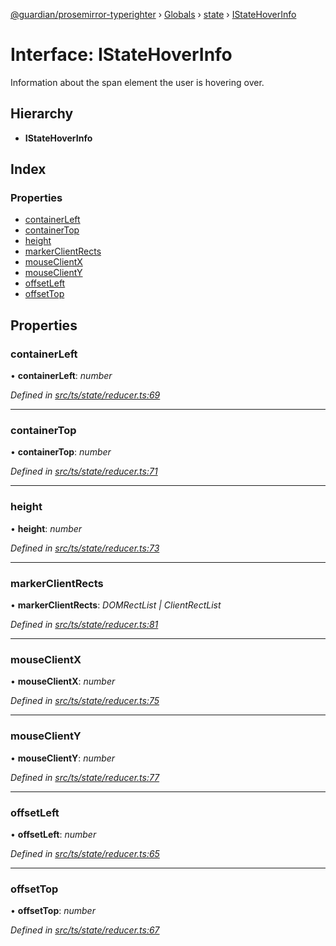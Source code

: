 [@guardian/prosemirror-typerighter](../README.md) › [Globals](../globals.md) › [state](../modules/state.md) › [IStateHoverInfo](state.istatehoverinfo.md)

# Interface: IStateHoverInfo

Information about the span element the user is hovering over.

## Hierarchy

* **IStateHoverInfo**

## Index

### Properties

* [containerLeft](state.istatehoverinfo.md#containerleft)
* [containerTop](state.istatehoverinfo.md#containertop)
* [height](state.istatehoverinfo.md#height)
* [markerClientRects](state.istatehoverinfo.md#markerclientrects)
* [mouseClientX](state.istatehoverinfo.md#mouseclientx)
* [mouseClientY](state.istatehoverinfo.md#mouseclienty)
* [offsetLeft](state.istatehoverinfo.md#offsetleft)
* [offsetTop](state.istatehoverinfo.md#offsettop)

## Properties

###  containerLeft

• **containerLeft**: *number*

*Defined in [src/ts/state/reducer.ts:69](https://github.com/guardian/prosemirror-typerighter/blob/530a4bd/src/ts/state/reducer.ts#L69)*

___

###  containerTop

• **containerTop**: *number*

*Defined in [src/ts/state/reducer.ts:71](https://github.com/guardian/prosemirror-typerighter/blob/530a4bd/src/ts/state/reducer.ts#L71)*

___

###  height

• **height**: *number*

*Defined in [src/ts/state/reducer.ts:73](https://github.com/guardian/prosemirror-typerighter/blob/530a4bd/src/ts/state/reducer.ts#L73)*

___

###  markerClientRects

• **markerClientRects**: *DOMRectList | ClientRectList*

*Defined in [src/ts/state/reducer.ts:81](https://github.com/guardian/prosemirror-typerighter/blob/530a4bd/src/ts/state/reducer.ts#L81)*

___

###  mouseClientX

• **mouseClientX**: *number*

*Defined in [src/ts/state/reducer.ts:75](https://github.com/guardian/prosemirror-typerighter/blob/530a4bd/src/ts/state/reducer.ts#L75)*

___

###  mouseClientY

• **mouseClientY**: *number*

*Defined in [src/ts/state/reducer.ts:77](https://github.com/guardian/prosemirror-typerighter/blob/530a4bd/src/ts/state/reducer.ts#L77)*

___

###  offsetLeft

• **offsetLeft**: *number*

*Defined in [src/ts/state/reducer.ts:65](https://github.com/guardian/prosemirror-typerighter/blob/530a4bd/src/ts/state/reducer.ts#L65)*

___

###  offsetTop

• **offsetTop**: *number*

*Defined in [src/ts/state/reducer.ts:67](https://github.com/guardian/prosemirror-typerighter/blob/530a4bd/src/ts/state/reducer.ts#L67)*
